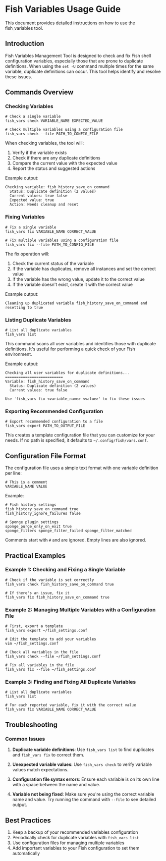 # Fish Variables Usage Guide

This document provides detailed instructions on how to use the fish_variables tool.

## Introduction

Fish Variables Management Tool is designed to check and fix Fish shell configuration variables, especially those that are prone to duplicate definitions. When using the `set -U` command multiple times for the same variable, duplicate definitions can occur. This tool helps identify and resolve these issues.

## Commands Overview

### Checking Variables

```fish
# Check a single variable
fish_vars check VARIABLE_NAME EXPECTED_VALUE

# Check multiple variables using a configuration file
fish_vars check --file PATH_TO_CONFIG_FILE
```

When checking variables, the tool will:
1. Verify if the variable exists
2. Check if there are any duplicate definitions
3. Compare the current value with the expected value
4. Report the status and suggested actions

Example output:
```
Checking variable: fish_history_save_on_command
  Status: Duplicate definition (2 values)
  Current values: true false
  Expected value: true
  Action: Needs cleanup and reset
```

### Fixing Variables

```fish
# Fix a single variable
fish_vars fix VARIABLE_NAME CORRECT_VALUE

# Fix multiple variables using a configuration file
fish_vars fix --file PATH_TO_CONFIG_FILE
```

The fix operation will:
1. Check the current status of the variable
2. If the variable has duplicates, remove all instances and set the correct value
3. If the variable has the wrong value, update it to the correct value
4. If the variable doesn't exist, create it with the correct value

Example output:
```
Cleaning up duplicated variable fish_history_save_on_command and resetting to true
```

### Listing Duplicate Variables

```fish
# List all duplicate variables
fish_vars list
```

This command scans all user variables and identifies those with duplicate definitions. It's useful for performing a quick check of your Fish environment.

Example output:
```
Checking all user variables for duplicate definitions...
==========================
Variable: fish_history_save_on_command
  Status: Duplicate definition (2 values)
  Current values: true false

Use 'fish_vars fix <variable_name> <value>' to fix these issues
```

### Exporting Recommended Configuration

```fish
# Export recommended configuration to a file
fish_vars export PATH_TO_OUTPUT_FILE
```

This creates a template configuration file that you can customize for your needs. If no path is specified, it defaults to `~/.config/fish/vars.conf`.

## Configuration File Format

The configuration file uses a simple text format with one variable definition per line:

```
# This is a comment
VARIABLE_NAME VALUE
```

Example:

```
# Fish history settings
fish_history_save_on_command true
fish_history_ignore_failures false

# Sponge plugin settings
sponge_purge_only_on_exit true
sponge_filters sponge_filter_failed sponge_filter_matched
```

Comments start with `#` and are ignored. Empty lines are also ignored.

## Practical Examples

### Example 1: Checking and Fixing a Single Variable

```fish
# Check if the variable is set correctly
fish_vars check fish_history_save_on_command true

# If there's an issue, fix it
fish_vars fix fish_history_save_on_command true
```

### Example 2: Managing Multiple Variables with a Configuration File

```fish
# First, export a template
fish_vars export ~/fish_settings.conf

# Edit the template to add your variables
vim ~/fish_settings.conf

# Check all variables in the file
fish_vars check --file ~/fish_settings.conf

# Fix all variables in the file
fish_vars fix --file ~/fish_settings.conf
```

### Example 3: Finding and Fixing All Duplicate Variables

```fish
# List all duplicate variables
fish_vars list

# For each reported variable, fix it with the correct value
fish_vars fix VARIABLE_NAME CORRECT_VALUE
```

## Troubleshooting

### Common Issues

1. **Duplicate variable definitions**: Use `fish_vars list` to find duplicates and `fish_vars fix` to correct them.

2. **Unexpected variable values**: Use `fish_vars check` to verify variable values match expectations.

3. **Configuration file syntax errors**: Ensure each variable is on its own line with a space between the name and value.

4. **Variable not being fixed**: Make sure you're using the correct variable name and value. Try running the command with `--file` to see detailed output.

## Best Practices

1. Keep a backup of your recommended variables configuration
2. Periodically check for duplicate variables with `fish_vars list`
3. Use configuration files for managing multiple variables
4. Add important variables to your Fish configuration to set them automatically
